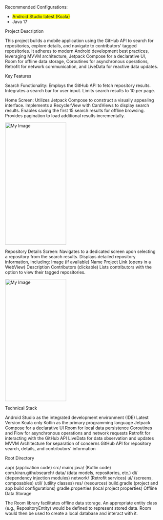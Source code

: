 Recommended Configurations:
- <span style="background-color: yellow;">Android Studio latest (Koala)</span>
- Java 17

Project Description

This project builds a mobile application using the GitHub API to search for repositories, explore details, and navigate to contributors' tagged repositories. It adheres to modern Android development best practices, leveraging MVVM architecture, Jetpack Compose for a declarative UI, Room for offline data storage, Coroutines for asynchronous operations, Retrofit for network communication, and LiveData for reactive data updates.

Key Features

Search Functionality:
Employs the GitHub API to fetch repository results.
Integrates a search bar for user input.
Limits search results to 10 per page.


Home Screen:
Utilizes Jetpack Compose to construct a visually appealing interface.
Implements a RecyclerView with CardViews to display search results.
Enables saving the first 15 search results for offline browsing.
Provides pagination to load additional results incrementally.

<img src="https://github.com/kiran18995/Github_Search/assets/48232762/297e25a0-ca3f-4d54-a817-f9b3b3863abe" alt="My Image" width="200" height="400">

Repository Details Screen:
Navigates to a dedicated screen upon selecting a repository from the search results.
Displays detailed repository information, including:
Image (if available)
Name
Project Link (opens in a WebView)
Description
Contributors (clickable)
Lists contributors with the option to view their tagged repositories.

<img src="https://github.com/kiran18995/Github_Search/assets/48232762/7509d72c-7c60-434f-b003-e82357867bd4" alt="My Image" width="200" height="400">

Technical Stack

Android Studio as the integrated development environment (IDE) Latest Version Koala only
Kotlin as the primary programming language
Jetpack Compose for a declarative UI
Room for local data persistence
Coroutines and Flow for asynchronous operations and network requests
Retrofit for interacting with the GitHub API
LiveData for data observation and updates
MVVM Architecture for separation of concerns
GitHub API for repository search, details, and contributors' information

Root Directory

app/ (application code)
src/
main/
java/ (Kotlin code)
com.kiran.githubsearch/
data/ (data models, repositories, etc.)
di/ (dependency injection modules)
network/ (Retrofit services)
ui/ (screens, composables)
util/ (utility classes)
res/ (resources)
build.gradle (project and app build configurations)
gradle.properties (local project properties)
Offline Data Storage

The Room library facilitates offline data storage.
An appropriate entity class (e.g., RepositoryEntity) would be defined to represent stored data.
Room would then be used to create a local database and interact with it.
